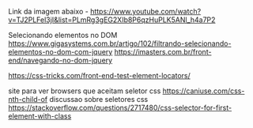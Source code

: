 
Link da imagem abaixo - https://www.youtube.com/watch?v=TJ2PLFel3jI&list=PLmRg3gEG2XIb8P6qzHuPLK5ANl_h4a7P2

[](/Web/image/seletores.png)

Selecionando elementos no DOM
https://www.gigasystems.com.br/artigo/102/filtrando-selecionando-elementos-no-dom-com-jquery
https://imasters.com.br/front-end/navegando-no-dom-jquery


https://css-tricks.com/front-end-test-element-locators/


site para ver browsers que aceitam seletor css https://caniuse.com/css-nth-child-of
discussao sobre seletores css https://stackoverflow.com/questions/2717480/css-selector-for-first-element-with-class
